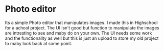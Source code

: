 # Photo editor
Its a simple Photo editor that manipulates images.
I made this in Highschool for a achool project. The UI isn't good but function to manipulate the images are intresting to see and maby do on your own. The UI needs some work and the functionality as well but this is just an upload to store my old project to maby look back at some point.
